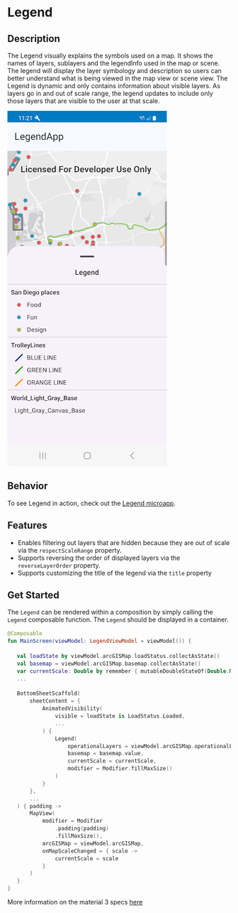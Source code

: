 

# Legend

## Description

The Legend visually explains the symbols used on a map. It shows the names of layers, sublayers and the legendInfo used in the map or scene. The legend will display the layer symbology and description so users can better understand what is being viewed in the map view or scene view. The Legend is dynamic and only contains information about visible layers. As layers go in and out of scale range, the legend updates to include only those layers that are visible to the user at that scale.

![Screenshot](screenshot.png)

## Behavior

To see Legend in action, check out the [Legend microapp](../../microapps/LegendApp).

## Features

- Enables filtering out layers that are hidden because they are out of scale via the `respectScaleRange` property.
- Supports reversing the order of displayed layers via the `reverseLayerOrder` property.
- Supports customizing the title of the legend via the `title` property

## Get Started

The `Legend` can be rendered within a composition by simply calling the `Legend` composable function. The `Legend` should be displayed in a container.

 ```kotlin
 @Composable
fun MainScreen(viewModel: LegendViewModel = viewModel()) {

    val loadState by viewModel.arcGISMap.loadStatus.collectAsState()
    val basemap = viewModel.arcGISMap.basemap.collectAsState()
    var currentScale: Double by remember { mutableDoubleStateOf(Double.NaN) }
    ...

    BottomSheetScaffold(
        sheetContent = {
            AnimatedVisibility(
                visible = loadState is LoadStatus.Loaded,
                ...
            ) {
                Legend(
                    operationalLayers = viewModel.arcGISMap.operationalLayers,
                    basemap = basemap.value,
                    currentScale = currentScale,
                    modifier = Modifier.fillMaxSize()
                )
            }
        },
        ...
    ) { padding ->
        MapView(
            modifier = Modifier
                .padding(padding)
                .fillMaxSize(),
            arcGISMap = viewModel.arcGISMap,
            onMapScaleChanged = { scale ->
                currentScale = scale
            }
        )
    }
}
 ```

More information on the material 3 specs [here](https://m3.material.io/components/text-fields/specs#e4964192-72ad-414f-85b4-4b4357abb83c)
